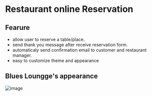 # Restaurant online Reservation

## Fearure
- allow user to reserve a table/place.
- send thank you message after receive reservation form.
- automaticaly send confirmation email to customer and restaurant manager.
- easy to customize theme and appearance

## Blues Loungge's appearance
![image](https://user-images.githubusercontent.com/71797725/220697852-981d6cff-beee-4dff-9fb9-6a1e56f7c2b3.png)
